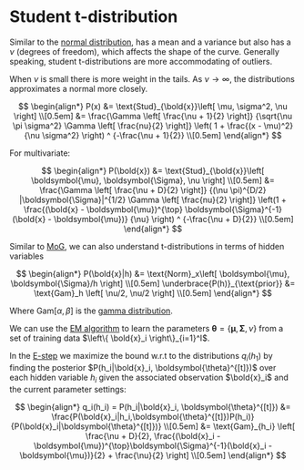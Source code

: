 # Student t-distribution

Similar to the [normal distribution](202210091114), has a mean and a variance
but also has a $\nu$ (degrees of freedom), which affects the shape of the curve.
Generally speaking, student t-distributions are more accommodating of outliers.

When $\nu$ is small there is more weight in the tails. As $\nu \rightarrow \infty$,
the distributions approximates a normal more closely.

$$
\begin{align*}
P(x) &=  \text{Stud}_{\bold{x}}\left[ \mu, \sigma^2, \nu \right] \\[0.5em]
&= \frac{\Gamma \left[ \frac{\nu + 1}{2} \right]}
{\sqrt{\nu \pi \sigma^2} \Gamma \left[ \frac{nu}{2} \right]}
\left( 1 + \frac{(x - \mu)^2}{\nu \sigma^2} \right) ^ {-\frac{\nu + 1}{2}}
\\[0.5em]
\end{align*}
$$

For multivariate:

$$
\begin{align*}
P(\bold{x}) &= \text{Stud}_{\bold{x}}\left[ \boldsymbol{\mu}, \boldsymbol{\Sigma}, \nu \right] \\[0.5em]
&= \frac{\Gamma \left[ \frac{\nu + D}{2} \right]}
{(\nu \pi)^{D/2} |\boldsymbol{\Sigma}|^{1/2} \Gamma \left[ \frac{nu}{2} \right]}
\left(1 + \frac{(\bold{x} - \boldsymbol{\mu})^{\top} \boldsymbol{\Sigma}^{-1}(\bold{x} - \boldsymbol{\mu})}
{\nu} \right) ^ {-\frac{\nu + D}{2}}
\\[0.5em]
\end{align*}
$$

Similar to [MoG](202210250956), we can also understand t-distributions in terms
of hidden variables

$$
\begin{align*}
  P(\bold{x}|h) &= \text{Norm}_x\left[ \boldsymbol{\mu}, \boldsymbol{\Sigma}/h \right]  \\[0.5em]
  \underbrace{P(h)}_{\text{prior}} &= \text{Gam}_h \left[ \nu/2, \nu/2 \right]  \\[0.5em]
\end{align*}
$$

Where $\text{Gam}[\alpha, \beta]$ is the [gamma distribution](202210251108).

We can use the [EM algorithm](202210250932) to learn the parameters
$\boldsymbol{\theta} = \left\{ \boldsymbol{\mu}, \boldsymbol{\Sigma}, \nu \right\}$
from a set of training data $\left\{ \bold{x}_i \right\}_{i=1}^I$.

In the [E-step](202210250945) we maximize the bound w.r.t to the distributions
$q_i(h_1)$ by finding the posterior $P(h_i|\bold{x}_i, \boldsymbol{\theta}^{[t]})$
over each hidden variable $h_i$ given the associated observation $\bold{x}_i$
and the current parameter settings:

$$
\begin{align*}
q_i(h_i) = P(h_i|\bold{x}_i, \boldsymbol{\theta}^{[t]}) &=
\frac{P(\bold{x}_i|h_i,\boldsymbol{\theta}^{[t]})P(h_i)}
{P(\bold{x}_i|\boldsymbol{\theta}^{[t]})} \\[0.5em]
&= \text{Gam}_{h_i}
\left[
\frac{\nu + D}{2},
\frac{(\bold{x}_i - \boldsymbol{\mu})^{\top}\boldsymbol{\Sigma}^{-1}(\bold{x}_i - \boldsymbol{\mu})}{2} + \frac{\nu}{2}
\right]
\\[0.5em]
\end{align*}
$$

